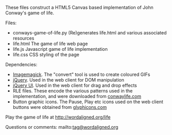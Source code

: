 These files construct a HTML5 Canvas based implementation of John Conway's game of life.

Files:

* conways-game-of-life.py (Re)generates life.html and various associated resources
* life.html The game of life web page
* life.js Javascript game of life implementation
* life.css CSS styling of the page

Dependencies:

* [Imagemagick][]. The "convert" tool is used to create coloured GIFs 
* [jQuery][]. Used in the web client for DOM manipulation
* [jQuery UI][]. Used in the web client for drag and drop effects
* RLE files. These encode the various patterns used in the implementation, and were downloaded from [conwaylife.com][]
* Button graphic icons. The Pause, Play etc icons used on the web client buttons were obtained from [glyphicons.com][]

Play the game of life at <http://wordaligned.org/life>

Questions or comments: mailto:tag@wordaligned.org

[Imagemagick]: http://www.imagemagick.org "Command line tools to manipulate images"
[jQuery]: http://jquery.com
[jQuery UI]: http://jqueryui.com
[conwaylife.com]: http://conwaylife.com/wiki "The Wiki for Conway's game of life"
[glyphicons.com]: http://glyphicons.com